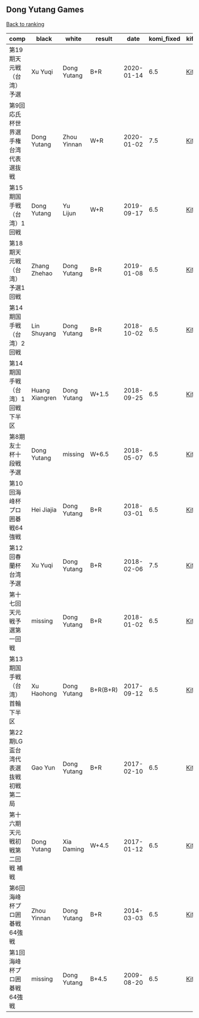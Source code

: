 ## Dong Yutang Games

[Back to ranking](index.md)




| **comp** | **black** | **white** | **result** | **date** | **komi_fixed** | **kifu** | 
| --- | --- | --- | --- | --- | --- | --- |
| 第19期天元戦（台湾）予選 | Xu Yuqi | Dong Yutang | B+R | 2020-01-14 | 6.5 | [Kifu](https://kifudepot.net/kifucontents.php?id=jm7NIYFt%2BJjjF4fS4Bt0xg%3D%3D) | 
| 第9回応氏杯世界選手権台湾代表選抜戦 | Dong Yutang | Zhou Yinnan | W+R | 2020-01-02 | 7.5 | [Kifu](https://kifudepot.net/kifucontents.php?id=ERx2D7yohf6RWVYlmjE7Qg%3D%3D) | 
| 第15期国手戦（台湾）1回戦 | Dong Yutang | Yu Lijun | W+R | 2019-09-17 | 6.5 | [Kifu](https://kifudepot.net/kifucontents.php?id=Jc%2FdeaAl3qyB38YH9q%2By2w%3D%3D) | 
| 第18期天元戦（台湾）予選1回戦 | Zhang Zhehao | Dong Yutang | B+R | 2019-01-08 | 6.5 | [Kifu](https://kifudepot.net/kifucontents.php?id=UZ8kx5itJFNIasQdCPWQwg%3D%3D) | 
| 第14期国手戦（台湾）2回戦 | Lin Shuyang | Dong Yutang | B+R | 2018-10-02 | 6.5 | [Kifu](https://kifudepot.net/kifucontents.php?id=sfpEzJowvUL9zJ5DUmWsIQ%3D%3D) | 
| 第14期国手戦（台湾）1回戦下半区 | Huang Xiangren | Dong Yutang | W+1.5 | 2018-09-25 | 6.5 | [Kifu](https://kifudepot.net/kifucontents.php?id=mZqgXzEifZcGhOschqijvw%3D%3D) | 
| 第8期友士杯十段戦予選 | Dong Yutang | missing | W+6.5 | 2018-05-07 | 6.5 | [Kifu](https://kifudepot.net/kifucontents.php?id=Klvv1NzwLnXinlPutzG%2BPg%3D%3D) | 
| 第10回海峰杯プロ囲碁戦64強戦 | Hei Jiajia | Dong Yutang | B+R | 2018-03-01 | 6.5 | [Kifu](https://kifudepot.net/kifucontents.php?id=3ilJy%2FXVTEenR8R5nCImBw%3D%3D) | 
| 第12回春蘭杯台湾予選 | Xu Yuqi | Dong Yutang | B+R | 2018-02-06 | 7.5 | [Kifu](https://kifudepot.net/kifucontents.php?id=nHGhbg2jSGx7rPYCIXvQdg%3D%3D) | 
| 第十七回天元戦予選第一回戦 | missing | Dong Yutang | B+R | 2018-01-02 | 6.5 | [Kifu](https://kifudepot.net/kifucontents.php?id=og4FL0KzRfCblZMNuWOi1Q%3D%3D) | 
| 第13期国手戦（台湾）首輪下半区 | Xu Haohong | Dong Yutang | B+R(B+R) | 2017-09-12 | 6.5 | [Kifu](https://kifudepot.net/kifucontents.php?id=kaGqQr5mZMZMgKMQBfKOpg%3D%3D) | 
| 第22期LG盃台湾代表選抜戦初戦第二局 | Gao Yun | Dong Yutang | B+R | 2017-02-10 | 6.5 | [Kifu](https://kifudepot.net/kifucontents.php?id=g0bsoDF1NxHR2N4wx8V5aQ%3D%3D) | 
| 第十六期天元戦初戦第二回戦 補戦 | Dong Yutang | Xia Daming | W+4.5 | 2017-01-12 | 6.5 | [Kifu](https://kifudepot.net/kifucontents.php?id=VAcOslmwPVlQQn8sW7nGUQ%3D%3D) | 
| 第6回海峰杯プロ囲碁戦64強戦 | Zhou Yinnan | Dong Yutang | B+R | 2014-03-03 | 6.5 | [Kifu](https://kifudepot.net/kifucontents.php?id=pbT%2FnFHtvAYbtqUAU2s4fg%3D%3D) | 
| 第1回海峰杯プロ囲碁戦64強戦 | missing | Dong Yutang | B+4.5 | 2009-08-20 | 6.5 | [Kifu](https://kifudepot.net/kifucontents.php?id=iANabhQW7PHIuBMac9i5UA%3D%3D) |





